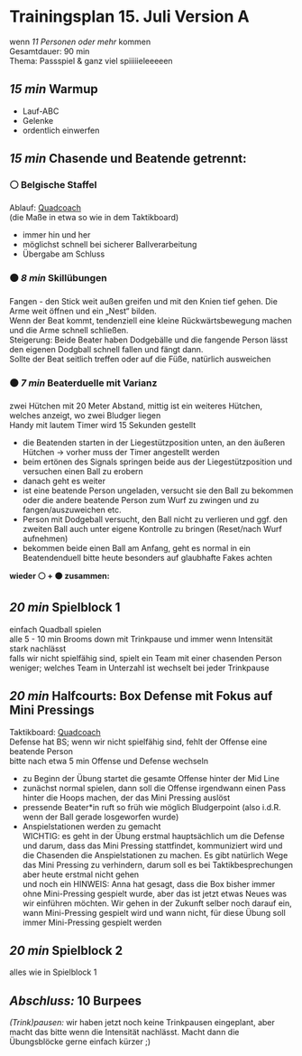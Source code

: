 # Trainingsplan 15. Juli Version A  
wenn _11 Personen oder mehr_ kommen  
Gesamtdauer: 90 min  
Thema: Passspiel & ganz viel spiiiiieleeeeen  

## _15 min_ Warmup
- Lauf-ABC  
- Gelenke  
- ordentlich einwerfen  

## _15 min_ Chasende und Beatende getrennt:  
### :white_circle: Belgische Staffel  
Ablauf: [Quadcoach](https://quadcoach.app/tacticboards/687630f3db46a9caa9ba0f6d)  
(die Maße in etwa so wie in dem Taktikboard)  
- immer hin und her  
- möglichst schnell bei sicherer Ballverarbeitung  
- Übergabe am Schluss  

### :black_circle: _8 min_ Skillübungen
Fangen - den Stick weit außen greifen und mit den Knien tief gehen. Die Arme weit öffnen und ein „Nest“ bilden.  
Wenn der Beat kommt, tendenziell eine kleine Rückwärtsbewegung machen und die Arme schnell schließen.  
Steigerung: Beide Beater haben Dodgebälle und die fangende Person lässt den eigenen Dodgball schnell fallen und fängt dann.  
Sollte der Beat seitlich treffen oder auf die Füße, natürlich ausweichen  

### :black_circle: _7 min_ Beaterduelle mit Varianz  
zwei Hütchen mit 20 Meter Abstand, mittig ist ein weiteres Hütchen, welches anzeigt, wo zwei Bludger liegen  
Handy mit lautem Timer wird 15 Sekunden gestellt  
- die Beatenden starten in der Liegestützposition unten, an den äußeren Hütchen -> vorher muss der Timer angestellt werden  
- beim ertönen des Signals springen beide aus der Liegestützposition und versuchen einen Ball zu erobern
- danach geht es weiter  
- ist eine beatende Person ungeladen, versucht sie den Ball zu bekommen oder die andere beatende Person zum Wurf zu zwingen und zu fangen/auszuweichen etc.  
- Person mit Dodgeball versucht, den Ball nicht zu verlieren und ggf. den zweiten Ball auch unter eigene Kontrolle zu bringen (Reset/nach Wurf aufnehmen)  
- bekommen beide einen Ball am Anfang, geht es normal in ein Beatendenduell
bitte heute besonders auf glaubhafte Fakes achten  

**wieder :white_circle: + :black_circle: zusammen:**  

## _20 min_ Spielblock 1  
einfach Quadball spielen  
alle 5 - 10 min Brooms down mit Trinkpause und immer wenn Intensität stark nachlässt  
falls wir nicht spielfähig sind, spielt ein Team mit einer chasenden Person weniger; welches Team in Unterzahl ist wechselt bei jeder Trinkpause  

## _20 min_ Halfcourts: Box Defense mit Fokus auf Mini Pressings  
Taktikboard: [Quadcoach](https://quadcoach.app/tacticboards/687638b9db46a9caa9ba2235)  
Defense hat BS; wenn wir nicht spielfähig sind, fehlt der Offense eine beatende Person  
bitte nach etwa 5 min Offense und Defense wechseln  
- zu Beginn der Übung startet die gesamte Offense hinter der Mid Line  
- zunächst normal spielen, dann soll die Offense irgendwann einen Pass hinter die Hoops machen, der das Mini Pressing auslöst  
- pressende Beater*in ruft so früh wie möglich Bludgerpoint (also i.d.R. wenn der Ball gerade losgeworfen wurde)  
- Anspielstationen werden zu gemacht  
WICHTIG: es geht in der Übung erstmal hauptsächlich um die Defense und darum, dass das Mini Pressing stattfindet, kommuniziert wird und die Chasenden die Anspielstationen zu machen. Es gibt natürlich Wege das Mini Pressing zu verhindern, darum soll es bei Taktikbesprechungen aber heute erstmal nicht gehen  
und noch ein HINWEIS: Anna hat gesagt, dass die Box bisher immer ohne Mini-Pressing gespielt wurde, aber das ist jetzt etwas Neues was wir einführen möchten. Wir gehen in der Zukunft selber noch darauf ein, wann Mini-Pressing gespielt wird und wann nicht, für diese Übung soll immer Mini-Pressing gespielt werden

## _20 min_ Spielblock 2  
alles wie in Spielblock 1  

## _Abschluss:_ 10 Burpees

_(Trink)pausen:_ wir haben jetzt noch keine Trinkpausen eingeplant, aber macht das bitte wenn die Intensität nachlässt. Macht dann die Übungsblöcke gerne einfach kürzer ;)